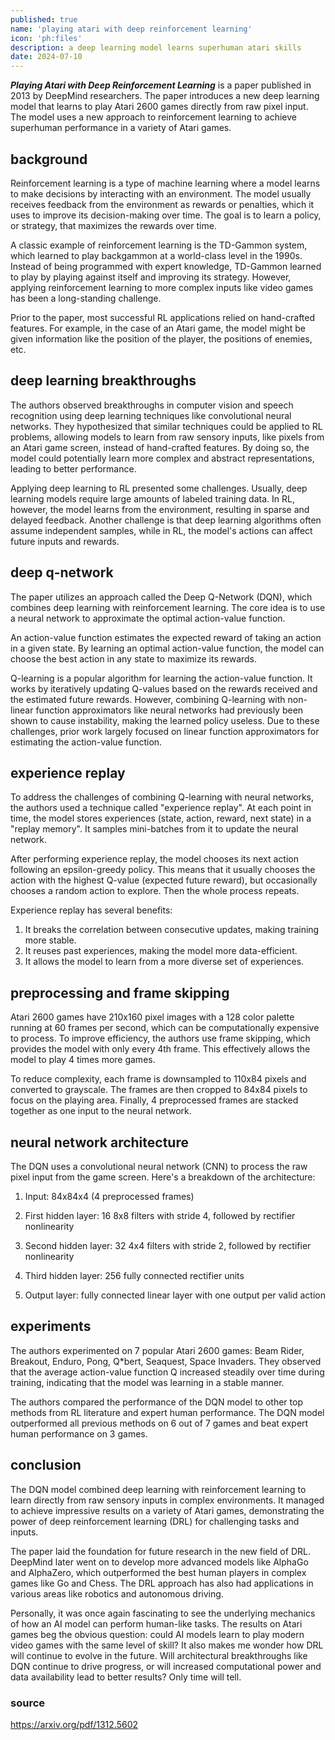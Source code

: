 ```yaml
---
published: true
name: 'playing atari with deep reinforcement learning'
icon: 'ph:files'
description: a deep learning model learns superhuman atari skills
date: 2024-07-10
---
```


**_Playing Atari with Deep Reinforcement Learning_** is a paper published in 2013 by DeepMind researchers. The paper introduces a new deep learning model that learns to play Atari 2600 games directly from raw pixel input. The model uses a new approach to reinforcement learning to achieve superhuman performance in a variety of Atari games.

## background

Reinforcement learning is a type of machine learning where a model learns to make decisions by interacting with an environment. The model usually receives feedback from the environment as rewards or penalties, which it uses to improve its decision-making over time. The goal is to learn a policy, or strategy, that maximizes the rewards over time.

A classic example of reinforcement learning is the TD-Gammon system, which learned to play backgammon at a world-class level in the 1990s. Instead of being programmed with expert knowledge, TD-Gammon learned to play by playing against itself and improving its strategy. However, applying reinforcement learning to more complex inputs like video games has been a long-standing challenge.

Prior to the paper, most successful RL applications relied on hand-crafted features. For example, in the case of an Atari game, the model might be given information like the position of the player, the positions of enemies, etc.

## deep learning breakthroughs

The authors observed breakthroughs in computer vision and speech recognition using deep learning techniques like convolutional neural networks. They hypothesized that similar techniques could be applied to RL problems, allowing models to learn from raw sensory inputs, like pixels from an Atari game screen, instead of hand-crafted features. By doing so, the model could potentially learn more complex and abstract representations, leading to better performance.

Applying deep learning to RL presented some challenges. Usually, deep learning models require large amounts of labeled training data. In RL, however, the model learns from the environment, resulting in sparse and delayed feedback. Another challenge is that deep learning algorithms often assume independent samples, while in RL, the model's actions can affect future inputs and rewards.

## deep q-network

The paper utilizes an approach called the Deep Q-Network (DQN), which combines deep learning with reinforcement learning. The core idea is to use a neural network to approximate the optimal action-value function.

An action-value function estimates the expected reward of taking an action in a given state. By learning an optimal action-value function, the model can choose the best action in any state to maximize its rewards.

Q-learning is a popular algorithm for learning the action-value function. It works by iteratively updating Q-values based on the rewards received and the estimated future rewards. However, combining Q-learning with non-linear function approximators like neural networks had previously been shown to cause instability, making the learned policy useless. Due to these challenges, prior work largely focused on linear function approximators for estimating the action-value function.

## experience replay

To address the challenges of combining Q-learning with neural networks, the authors used a technique called "experience replay". At each point in time, the model stores experiences (state, action, reward, next state) in a "replay memory". It samples mini-batches from it to update the neural network.

After performing experience replay, the model chooses its next action following an epsilon-greedy policy. This means that it usually chooses the action with the highest Q-value (expected future reward), but occasionally chooses a random action to explore. Then the whole process repeats.

Experience replay has several benefits:

1. It breaks the correlation between consecutive updates, making training more stable.
2. It reuses past experiences, making the model more data-efficient.
3. It allows the model to learn from a more diverse set of experiences.

## preprocessing and frame skipping

Atari 2600 games have 210x160 pixel images with a 128 color palette running at 60 frames per second, which can be computationally expensive to process. To improve efficiency, the authors use frame skipping, which provides the model with only every 4th frame. This effectively allows the model to play 4 times more games.

To reduce complexity, each frame is downsampled to 110x84 pixels and converted to grayscale. The frames are then cropped to 84x84 pixels to focus on the playing area. Finally, 4 preprocessed frames are stacked together as one input to the neural network.

## neural network architecture

The DQN uses a convolutional neural network (CNN) to process the raw pixel input from the game screen. Here's a breakdown of the architecture:

1. Input: 84x84x4 (4 preprocessed frames)

2. First hidden layer: 16 8x8 filters with stride 4, followed by rectifier nonlinearity

3. Second hidden layer: 32 4x4 filters with stride 2, followed by rectifier nonlinearity

4. Third hidden layer: 256 fully connected rectifier units

5. Output layer: fully connected linear layer with one output per valid action

## experiments

The authors experimented on 7 popular Atari 2600 games: Beam Rider, Breakout, Enduro, Pong, Q*bert, Seaquest, Space Invaders. They observed that the average action-value function Q increased steadily over time during training, indicating that the model was learning in a stable manner.

The authors compared the performance of the DQN model to other top methods from RL literature and expert human performance. The DQN model outperformed all previous methods on 6 out of 7 games and beat expert human performance on 3 games.

## conclusion

The DQN model combined deep learning with reinforcement learning to learn directly from raw sensory inputs in complex environments. It managed to achieve impressive results on a variety of Atari games, demonstrating the power of deep reinforcement learning (DRL) for challenging tasks and inputs.

The paper laid the foundation for future research in the new field of DRL. DeepMind later went on to develop more advanced models like AlphaGo and AlphaZero, which outperformed the best human players in complex games like Go and Chess. The DRL approach has also had applications in various areas like robotics and autonomous driving.

Personally, it was once again fascinating to see the underlying mechanics of how an AI model can perform human-like tasks. The results on Atari games beg the obvious question: could AI models learn to play modern video games with the same level of skill? It also makes me wonder how DRL will continue to evolve in the future. Will architectural breakthroughs like DQN continue to drive progress, or will increased computational power and data availability lead to better results? Only time will tell.

### source

<https://arxiv.org/pdf/1312.5602>
